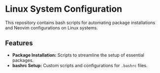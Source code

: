 # Linux System Configuration

This repository contains bash scripts for automating package installations and Neovim configurations on Linux systems.

## Features
- **Package Installation:** Scripts to streamline the setup of essential packages.
- **bashrc Setup:** Custom scripts and configurations for `.bashrc` files.
